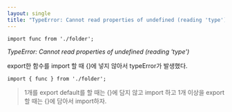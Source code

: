 ```yaml
---
layout: single
title: "TypeError: Cannot read properties of undefined (reading 'type')"
---
```


```
import func from './folder';
```
_TypeError: Cannot read properties of undefined (reading 'type')_

export한 함수를 import 할 때 {}에 넣지 않아서 typeError가 발생했다.
```
import { func } from './folder';
```
> 1개를 export default를 할 때는 {}에 담지 않고 import 하고
1개 이상을 export 할 때는 {}에 담아서 import하자.